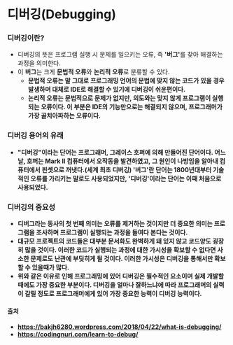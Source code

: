 # 디버깅(Debugging)

### 디버깅이란?
- 디버깅의 뜻은 프로그램 실행 시 문제를 일으키는 오류, 즉 <b>'버그'</b>를 찾아 해결하는 과정을 의미한다.
- 이 <b>버그</b>는 크게 <b>문법적 오류</b>와 <b>논리적 오류</b>로 분류할 수 있다.
    - <b>문법적 오류<b>는 말 그대로 프로그래밍 언어의 문법에 맞지 않는 코드가 있을 경우 발생하며 대체로 IDE로 해결할 수 있기에 디버깅이 쉬운편이다.
    - <b>논리적 오류</b>는 문법적으로 문제가 없지만, 의도와는 맞지 않게 프로그램이 실행되는 오류이다. 이 부분은 IDE의 기능만으로는 해결되지 않으며, 프로그래머가 가장 골치아파하는 오류이다.

### 디버깅 용어의 유래
- "디버깅"이라는 단어는 프로그래머, 그레이스 호퍼에 의해 만들어진 단어이다. 어느 날, 호퍼는 Mark Ⅱ 컴퓨터에서 오작동을 발견하였고, 그 원인이 나방임을 알아내 컴퓨터에서 핀셋으로 꺼냇다.(세계 최초 디버깅) '버그'란 단어는 1800년대부터 기술적인 오류를 가리키는 말로도 사용되었지만, '디버깅'이라는 단어는 이때 처음으로 사용되었다.

### 디버깅의 중요성
- <b>디버그라는 동사의 첫 번째 의미는 오류를 제거하는 것이지만 더 중요한 의미는 프로그램을 조사하며 프로그램이 실행되는 과정을 들여다 본다는 것이다.</b>
- 대규모 프로젝트의 코드들은 대부분 문서화도 완벽하게 돼 있지 않고 코드양도 굉장히 많을 것이다. 이러한 코드가 실행되는 과정에 대한 가시성을 확보할 수 없다면 사소한 문제로도 난관에 부딪히게 될 것이다. 이러한 가시성은 디버깅을 통해서만 확보할 수 있을때가 많다.
- 위와 같은 이유로 인해 프로그래밍에 있어 디버깅은 필수적인 요소이며 실제 개발할 때에도 가장 중요한 부분이다. 디버깅을 얼마나 잘하느냐에 따라 프로그래머의 실력이 갈릴 정도로 프로그래머에게 있어 가장 중요한 능력이 디버깅 능력이다.

#### 출처
- https://bakjh6280.wordpress.com/2018/04/22/what-is-debugging/
- https://codingnuri.com/learn-to-debug/